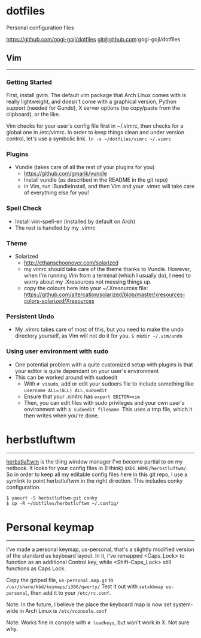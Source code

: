 dotfiles
========

Personal configuration files

https://github.com/gogi-goji/dotfiles
git@github.com:gogi-goji/dotfiles

## Vim ##
---------

### Getting Started ###

First, install gvim.  The default vim package that Arch Linux comes with is
really lightweight, and doesn't come with a graphical version, Python support
(needed for Gundo), X server options (no copy/paste from the clipboard), or the
like.

Vim checks for your user's config file first in ~/.vimrc, then checks for a
global one in /etc/vimrc.  In order to keep things clean and under version
control, let's use a symbolic link.  `ln -s ~/dotfiles/vimrc ~/.vimrc`

### Plugins ###
* Vundle (takes care of all the rest of your plugins for you)
    * https://github.com/gmarik/vundle
    * Install vundle (as described in the README in the git repo)
    * in Vim, run :BundleInstall, and then Vim and your .vimrc will take care
      of everything else for you!

### Spell Check ###
* Install vim-spell-en (installed by default on Arch) 
* The rest is handled by my .vimrc

### Theme ###
* Solarized 
    * http://ethanschoonover.com/solarized
    * my vimrc should take care of the theme thanks to Vundle.  However, when
      I'm running Vim from a terminal (which I usually do), I need to worry
      about my .Xresources not messing things up.  
    * copy the colours here into your ~/.Xresources file:
      https://github.com/altercation/solarized/blob/master/xresources-colors-solarized/Xresources

### Persistent Undo ###
* My .vimrc takes care of most of this, but you need to make the undo directory
  yourself, as Vim will not do it for you.
    `$ mkdir ~/.vim/undo`

### Using user environment with sudo ###
* One potential problem with a quite customized setup with plugins is that your
  editor is quite dependant on your user's environment
* This can be worked around with sudoedit
    * With `# visudo`, add or edit your sudoers file to include something like
      `username ALL=(ALL) ALL,sudoedit`
    * Ensure that your .xinitrc has `export EDITOR=vim`
    * Then, you can edit files with sudo privileges and your own user's
      environment with `$ sudoedit filename`.  This uses a tmp file, which it
      then writes when you're done.  


# herbstluftwm #
----------------

[herbstluftwm](http://wwwcip.cs.fau.de/~re06huxa/herbstluftwm/) is the tiling
window manager I've become partial to on my netbook.  It looks for your config
files in (I think) `$XDG_HOME/herbstluftwm/`.  So in order to keep all my
editable config files here in this git repo, I use a symlink to point
herbstluftwm in the right direction.  This includes conky configuration.

    $ yaourt -S herbstluftwm-git conky
    $ cp -R ~/dotfiles/herbstluftwm ~/.config/


# Personal keymap #
-------------------

I've made a personal keymap, us-personal, that's a slightly modified version of
the standard us keyboard layout.  In it, I've remapped <Caps_Lock> to function
as an additional Control key, while <Shift-Caps_Lock> still functions as Caps
Lock.

Copy the gziped file, `us-personal.map.gz` to
`/usr/share/kbd/keymaps/i386/qwerty/` Test it out with `setxkbmap us-personal`,
then add it to your `/etc/rc.conf`.  

Note: In the future, I believe the place the keyboard map is now set
system-wide in Arch Linux is `/etc/vconsole.conf`

Note: Works fine in console with `# loadkeys`, but won't work in X.  Not sure
why.


